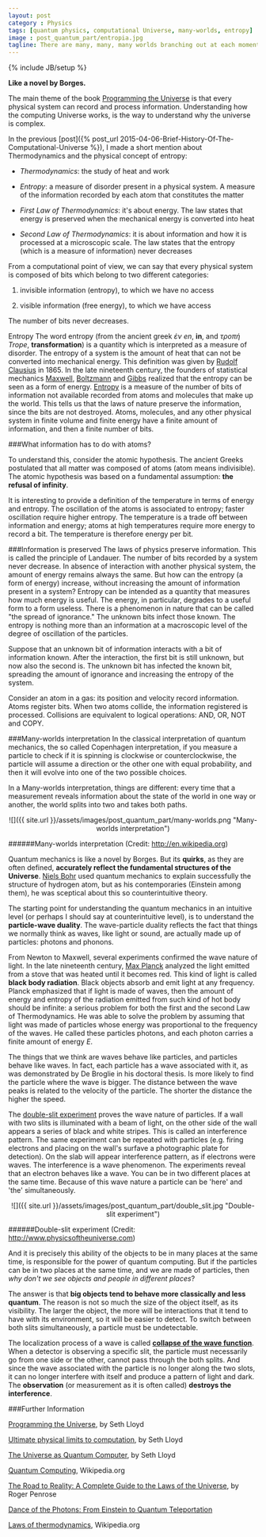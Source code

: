 ```yaml
---
layout: post
category : Physics
tags: [quantum physics, computational Universe, many-worlds, entropy]
image : post_quantum_part/entropia.jpg
tagline: There are many, many, many worlds branching out at each moment you become aware of your environment and then make a choice ― Kevin Michel, Moving Through Parallel Worlds To Achieve Your Dreams
---
```

{% include JB/setup %}

**Like a novel by Borges.**

<!--more-->
The main theme of the book [Programming the Universe](http://www.amazon.com/Programming-Universe-Quantum-Computer-Scientist/dp/1400033861) is that every physical system can record and process information. Understanding how the computing Universe works, is the way to understand why the universe is complex.

In the previous [post]({% post_url 2015-04-06-Brief-History-Of-The-Computational-Universe %}), I made a short mention about Thermodynamics and the physical concept of entropy:

* *Thermodynamics*: the study of heat and work

* *Entropy*: a measure of disorder present in a physical system. A measure of the information recorded by each atom that constitutes the matter

* *First Law of Thermodynamics*: it's about energy. The law states that energy is preserved when the mechanical energy is converted into heat

* *Second Law of Thermodynamics*: it is about information and how it is processed at a microscopic scale. The law states that the entropy (which is a measure of information) never decreases

From a computational point of view, we can say that every physical system is composed of bits which belong to two different categories:

1. invisible information (entropy), to which we have no access

2. visible information (free energy), to which we have access

The number of bits never decreases.

Entropy
The word entropy (from the ancient greek *ἐν en*, **in**, and *τροπή Trope*, **transformation**) is a quantity which is interpreted as a measure of disorder. The entropy of a system is the amount of heat that can not be converted into mechanical energy. This definition was given by [Rudolf Clausius](http://en.wikipedia.org/wiki/Rudolf_Clausius) in 1865. In the late nineteenth century, the founders of statistical mechanics [Maxwell](http://en.wikipedia.org/wiki/James_Clerk_Maxwell), [Boltzmann](http://en.wikipedia.org/wiki/Ludwig_Boltzmann) and [Gibbs](http://en.wikipedia.org/wiki/Josiah_Willard_Gibbs) realized that the entropy can be seen as a form of energy.
[Entropy](http://en.wikipedia.org/wiki/Entropy) is a measure of the number of bits of information not available recorded from atoms and molecules that make up the world. This tells us that the laws of nature preserve the information, since the bits are not destroyed. Atoms, molecules, and any other physical system in finite volume and finite energy have a finite amount of information, and then a finite number of bits.

###What information has to do with atoms?

To understand this, consider the atomic hypothesis. The ancient Greeks postulated that all matter was composed of atoms (atom means indivisible). The atomic hypothesis was based on a fundamental assumption: **the refusal of infinity**.

It is interesting to provide a definition of the temperature in terms of energy and entropy. The oscillation of the atoms is associated to entropy; faster oscillation require higher entropy. The temperature is a trade off between information and energy; atoms at high temperatures require more energy to record a bit. The temperature is therefore energy per bit.

###Information is preserved
The laws of physics preserve information. This is called the principle of Landauer. The number of bits recorded by a system never decrease. In absence of interaction with another physical system, the amount of energy remains always the same. But how can the entropy (a form of energy) increase, without increasing the amount of information present in a system?
Entropy can be intended as a quantity that measures how much energy is useful. The energy, in particular, degrades to a useful form to a form useless. There is a phenomenon in nature that can be called "the spread of ignorance." The unknown bits infect those known. The entropy is nothing more than an information at a macroscopic level of the degree of oscillation of the particles.

Suppose that an unknown bit of information interacts with a bit of information known. After the interaction, the first bit is still unknown, but now also the second is. The unknown bit has infected the known bit, spreading the amount of ignorance and increasing the entropy of the system.

Consider an atom in a gas: its position and velocity record information. Atoms register bits. When two atoms collide, the information registered is processed. Collisions are equivalent to logical operations: AND, OR, NOT and COPY.

###Many-worlds interpretation
In the classical interpretation of quantum mechanics, the so called Copenhagen interpretation, if you measure a particle to check if it is spinning is clockwise or counterclockwise, the particle will assume a direction or the other one with equal probability, and then it will evolve into one of the two possible choices.

In a Many-worlds interpretation, things are different: every time that a measurement reveals information about the state of the world in one way or another, the world splits into two and takes both paths.


<div style="text-align:center" markdown="1">
![]({{ site.url }}/assets/images/post_quantum_part/many-worlds.png "Many-worlds interpretation")
</div>

######Many-worlds interpretation (Credit: http://en.wikipedia.org)

Quantum mechanics is like a novel by Borges. But its **quirks**, as they are often defined, **accurately reflect the fundamental structures of the Universe**. [Niels Bohr](http://en.wikipedia.org/wiki/Niels_Bohr) used quantum mechanics to explain successfully the structure of hydrogen atom, but as his contemporaries (Einstein among them), he was sceptical about this so counterintuitive theory.

The starting point for understanding the quantum mechanics in an intuitive level (or perhaps I should say at counterintuitive level), is to understand the **particle-wave duality**. The wave-particle duality reflects the fact that things we normally think as waves, like light or sound, are actually made up of particles: photons and phonons.

From Newton to Maxwell, several experiments confirmed the wave nature of light.
In the late nineteenth century, [Max Planck](http://en.wikipedia.org/wiki/Max_Planck) analyzed the light emitted from a stove that was heated until it becomes red. This kind of light is called **black body radiation**. Black objects absorb and emit light at any frequency. Planck emphasized that if light is made of waves, then the amount of energy and entropy of the radiation emitted from such kind of hot body should be infinite: a serious problem for both the first and the second Law of Thermodynamics.
He was able to solve the problem by assuming that light was made of particles whose energy was proportional to the frequency of the waves. He called these particles photons, and each photon carries a finite amount of energy *E*.

The things that we think are waves behave like particles, and particles behave like waves. In fact, each particle has a wave associated with it, as was demonstrated by De Broglie in his doctoral thesis. Is more likely to find the particle where the wave is bigger. The distance between the wave peaks is related to the velocity of the particle. The shorter the distance the higher the speed.

The [double-slit experiment](http://en.wikipedia.org/wiki/Double-slit_experiment) proves the wave nature of particles. If a wall with two slits is illuminated with a beam of light, on the other side of the wall appears a series of black and white stripes. This is called an interference pattern. The same experiment can be repeated with particles  (e.g. firing electrons and placing on the wall's surfave a photographic plate for detection). On the slab will appear interference pattern, as if electrons were waves. The interference is a wave phenomenon. The experiments reveal that an electron behaves like a wave. You can be in two different places at the same time. Because of this wave nature a particle can be 'here' and 'the' simultaneously.


<div style="text-align:center" markdown="1">
![]({{ site.url }}/assets/images/post_quantum_part/double_slit.jpg "Double-slit experiment")
</div>

######Double-slit experiment (Credit: http://www.physicsoftheuniverse.com)


And it is precisely this ability of the objects to be in many places at the same time, is responsible for the power of quantum computing. But if the particles can be in two places at the same time, and we are made of particles, then *why don't we see objects and people in different places*?

The answer is that **big objects tend to behave more classically and less quantum**. The reason is not so much the size of the object itself, as its visibility. The larger the object, the more will be interactions that it tend to have with its environment, so it will be easier to detect. To switch between both slits simultaneously, a particle must be undetectable.

The localization process of a wave is called [**collapse of the wave function**](http://en.wikipedia.org/wiki/Wave_function_collapse). When a detector is observing a specific slit, the particle must necessarily go from one side or the other, cannot pass through the both splits. And since the wave associated with the particle is no longer along the two slots, it can no longer interfere with itself and produce a pattern of light and dark. 
The **observation** (or measurement as it is often called) **destroys the interference**.

###Further Information

[Programming the Universe](http://www.amazon.com/Programming-Universe-Quantum-Computer-Scientist/dp/1400033861), by Seth Lloyd

[Ultimate physical limits to computation](http://www.nature.com/nature/journal/v406/n6799/full/4061047a0.html), by Seth Lloyd

[The Universe as Quantum Computer](http://arxiv.org/abs/1312.4455), by Seth Lloyd

[Quantum Computing](http://en.wikipedia.org/wiki/Quantum_computing), Wikipedia.org

[The Road to Reality: A Complete Guide to the Laws of the Universe](http://books.google.ie/books/about/The_Road_to_Reality.html?id=jjG_ngEACAAJ&redir_esc=y), by Roger Penrose

[Dance of the Photons: From Einstein to Quantum Teleportation](http://books.google.ie/books/about/Dance_of_the_Photons.html?id=HhGfPAAACAAJ&redir_esc=y)

[Laws of thermodynamics](http://en.wikipedia.org/wiki/Laws_of_thermodynamics), Wikipedia.org





























